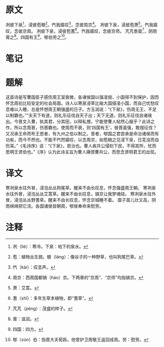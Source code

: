 # 原文
冽彼下泉[^1]，浸彼苞稂[^2]。忾我寤叹[^3]，念彼周京[^4]。
冽彼下泉，浸彼苞萧[^5]。忾我寤叹，念彼京周。
冽彼下泉，浸彼苞蓍[^6]。忾我寤叹，念彼京师。
芃芃黍苗[^7]，阴雨膏之[^8]。四国有王[^9]，郇伯劳之[^10]。
# 笔记

# 题解
这首诗是写曹国臣子感伤周王室衰微，各诸侯国以强凌弱，小国得不到保护，因而怀念周初比较安定的社会局面。诗人以寒泉浸草比喻大国侵凌小国，而自己忧愁叹息难以入睡，总是怀想周王朝强盛的日子。方玉润说：“《下泉》，伤周无王，不足以制霸也。”“夫天下有道，则礼乐征伐自天子出；天下无道，则礼乐征伐自诸侯出。今晋文入曹，执其君，分其田，以释私憾，宁能使曹人帖然心服乎？此诗之作，所以念周衰，伤晋霸也。使周而不衰，则‘四国有王’，彼晋虽强，敢擅征伐？又况承王命而布王恩者，有九州之伯以制之。昔者，郇国之君尝承是命治诸侯而有功矣，而今不然也。不能不忾然寤叹，以念周京，如苞稂之见浸下泉，日芜没而自伤耳。”《毛诗序》说：“《下泉》，思治也。曹人疾共公侵刻下民，不得其所，忧而思明王贤伯也。”《序》认为此诗主旨为曹人痛恨曹共公，而思念贤明君王的出现。
# 译文
寒冽泉水往外冒，浸泡丛丛狗尾草。醒来不由长叹息，怀念强盛周王朝。
寒冽泉水往外冒，浸泡丛丛艾蒿草。醒来不由长叹息，镐京让我梦魂绕。
寒冽泉水往外冒，浸泡丛丛野蓍草。醒来不由长叹息，怀念京城睡不着。
糜子苗儿壮又高，阴雨绵绵把它浇。各国诸侯皆朝周，郇侯奉命来慰劳。
# 注释

[^1]: 冽（liè）：寒冷。下泉：地下的泉水。
[^2]: 苞：植物丛生貌。稂（láng）：像谷子的一种野草，也叫狗尾巴草。
[^3]: 忾（kài）：叹息声。
[^4]: 周京：西周国都镐（hào）京。下两章的“京周”、“京师”均指镐京。
[^5]: 萧：艾蒿。
[^6]: 蓍（shī）：多年生草本植物，即“蓍草”。
[^7]: 芃芃（péng）：茂盛的样子。
[^8]: 膏：滋润。
[^9]: 四国：四方。
[^10]: 郇（xún）伯：指晋大夫荀跞。他曾护卫周敬王返回成周。劳：慰劳。